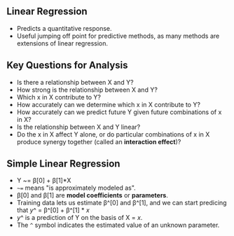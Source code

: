 ## Linear Regression

* Predicts a quantitative response.
* Useful jumping off point for predictive methods, as many methods are extensions of linear regression.

## Key Questions for Analysis

* Is there a relationship between X and Y?
* How strong is the relationship between X and Y?
* Which x in X contribute to Y?
* How accurately can we determine which x in X contribute to Y?
* How accurately can we predict future Y given future combinations of x in X?
* Is the relationship between X and Y linear?
* Do the x in X affect Y alone, or do particular combinations of x in X produce synergy together (called an **interaction effect**)?

## Simple Linear Regression

* Y ~= β[0] + β[1]*X
* `~=` means "is approximately modeled as".
* β[0] and β[1] are **model coefficients** or **parameters**.
* Training data lets us estimate β^[0] and β^[1], and we can start predicing that *y*^ = β^[0] + β^[1] * *x*
* *y*^ is a prediction of Y on the basis of X = *x*.
* The `^` symbol indicates the estimated value of an unknown parameter.
